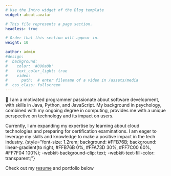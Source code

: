 ```yaml
---
# Use the Intro widget of the Blog template
widget: about.avatar

# This file represents a page section.
headless: true

# Order that this section will appear in.
weight: 10

author: admin
#design:
#  background:
#    color: '#090a0b'
#    text_color_light: true
#    video:
#      path:  # enter filename of a video in /assets/media
#  css_class: fullscreen
---
```


👋 I am a motivated programmer passionate about software development, with skills in Java, Python, and JavaScript. My background in psychology, combined with my ongoing degree in computing, provides me with a unique perspective on technology and its impact on users.

Currently, I am expanding my expertise by learning about cloud technologies and preparing for certification examinations. I am eager to leverage my skills and knowledge to make a positive impact in the tech industry.
{style="font-size: 1.2rem; background: #FFB76B; background: linear-gradient(to right, #FFB76B 0%, #FFA73D 30%, #FF7C00 60%, #FF7F04 100%); -webkit-background-clip: text; -webkit-text-fill-color: transparent;"}

Check out my [resume](/about/) and portfolio below
